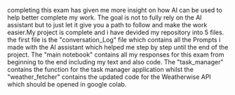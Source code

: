 completing this exam has given me more insight on how AI can be used to help better complete my work. The goal is not to fully rely on the AI assistant but to just let it give you a path to follow and make the work easier.My project is complete and i have devided my repository into 5 files. the first file is the "conversation_Log" file which contains all the Prompts i made with the AI assistant which helped me step by step until the end of the project. The "main notebook" contains all my responses for this exam from beginning to the end including my text and also code. The "task_manager" contains the function for the task manager application whilst the "weather_fetcher" contains the updated code for the Weatherwise API which should be opened in google colab.
